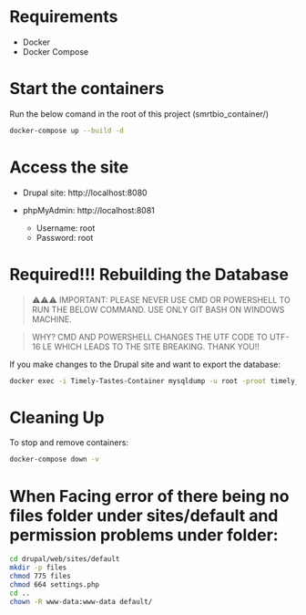 # Requirements
- Docker
- Docker Compose

# Start the containers
Run the below comand in the root of this project (smrtbio_container/)
```bash
docker-compose up --build -d
```

# Access the site

- Drupal site: http://localhost:8080

- phpMyAdmin: http://localhost:8081
	- Username: root
	- Password: root

# **Required!!!** Rebuilding the Database

> ⚠️⚠️⚠️ IMPORTANT: 
> PLEASE NEVER USE CMD OR POWERSHELL TO RUN THE BELOW COMMAND. USE ONLY GIT BASH ON WINDOWS MACHINE.

> WHY? 
> CMD AND POWERSHELL CHANGES THE UTF CODE TO UTF-16 LE WHICH LEADS TO THE SITE BREAKING. THANK YOU!!

If you make changes to the Drupal site and want to export the database:
```bash
docker exec -i Timely-Tastes-Container mysqldump -u root -proot timely_tastes_db > db-init/timely_tastes_db.sql

```

# Cleaning Up

To stop and remove containers:
``` bash 
docker-compose down -v
```



# When Facing error of there being no files folder under sites/default and permission problems under folder:
``` bash
cd drupal/web/sites/default
mkdir -p files
chmod 775 files
chmod 664 settings.php
cd ..
chown -R www-data:www-data default/
```
